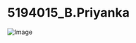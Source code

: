 # 5194015_B.Priyanka
![Image](https://github.com/user-attachments/assets/0135290c-7671-4281-a045-8bbcf718d7c9)
